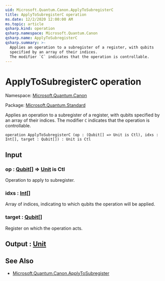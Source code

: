 ```yaml
---
uid: Microsoft.Quantum.Canon.ApplyToSubregisterC
title: ApplyToSubregisterC operation
ms.date: 12/2/2020 12:00:00 AM
ms.topic: article
qsharp.kind: operation
qsharp.namespace: Microsoft.Quantum.Canon
qsharp.name: ApplyToSubregisterC
qsharp.summary: >-
  Applies an operation to a subregister of a register, with qubits
  specified by an array of their indices.
  The modifier `C` indicates that the operation is controllable.
---
```


# ApplyToSubregisterC operation

Namespace: [Microsoft.Quantum.Canon](xref:Microsoft.Quantum.Canon)

Package: [Microsoft.Quantum.Standard](https://nuget.org/packages/Microsoft.Quantum.Standard)


Applies an operation to a subregister of a register, with qubitsspecified by an array of their indices.The modifier `C` indicates that the operation is controllable.

```qsharp
operation ApplyToSubregisterC (op : (Qubit[] => Unit is Ctl), idxs : Int[], target : Qubit[]) : Unit is Ctl
```


## Input

### op : [Qubit](xref:microsoft.quantum.lang-ref.qubit)[] => [Unit](xref:microsoft.quantum.lang-ref.unit)  is Ctl

Operation to apply to subregister.


### idxs : [Int](xref:microsoft.quantum.lang-ref.int)[]

Array of indices, indicating to which qubits the operation will be applied.


### target : [Qubit](xref:microsoft.quantum.lang-ref.qubit)[]

Register on which the operation acts.



## Output : [Unit](xref:microsoft.quantum.lang-ref.unit)



## See Also

- [Microsoft.Quantum.Canon.ApplyToSubregister](xref:Microsoft.Quantum.Canon.ApplyToSubregister)
